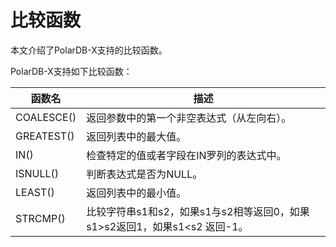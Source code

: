 比较函数 
=========================

本文介绍了PolarDB-X支持的比较函数。

PolarDB-X支持如下比较函数：


|    函数名     |                        描述                         |
|------------|----------------------------------------------------|
| COALESCE() | 返回参数中的第一个非空表达式（从左向右）。                              |
| GREATEST() | 返回列表中的最大值。                                         |
| IN()       | 检查特定的值或者字段在IN罗列的表达式中。                              |
| ISNULL()   | 判断表达式是否为NULL。                                      |
| LEAST()    | 返回列表中的最小值。                                         |
| STRCMP()   | 比较字符串s1和s2，如果s1与s2相等返回0，如果s1\>s2返回1，如果s1\<s2 返回-1。 |


